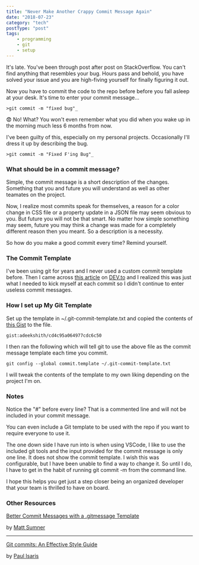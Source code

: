 ```yaml
---
title: "Never Make Another Crappy Commit Message Again"
date: "2018-07-23"
category: "tech"
postType: "post"
tags:
    - programming
    - git
    - setup
---
```


It's late. You've been through post after post on StackOverflow. You can't find
anything that resembles your bug. Hours pass and behold, you have solved your
issue and you are high-fiving yourself for finally figuring it out.

Now you have to commit the code to the repo before before you fall asleep at
your desk. It's time to enter your commit message...

```
>git commit -m "fixed bug"_
```

😨 No! What? You won't even remember what you did when you wake up in the
morning much less 6 months from now.

I've been guilty of this, especially on my personal projects. Occasionally I'll
dress it up by describing the bug.

```
>git commit -m "Fixed F'ing Bug"_
```

### What should be in a commit message?

Simple, the commit message is a short description of the changes. Something that
you and future you will understand as well as other teamates on the project.

Now, I realize most commits speak for themselves, a reason for a color change in
CSS file or a property update in a JSON file may seem obvious to you. But future
you will not be that smart. No matter how simple something may seem, future you
may think a change was made for a completely different reason then you meant. So
a description is a necessity.

So how do you make a good commit every time? Remind yourself.

### The Commit Template

I've been using git for years and I never used a custom commit template before.
Then I came across
[this article](https://dev.to/shreyasminocha/how-i-do-my-git-commits-34d) on
[DEV.to](DEV.to) and I realized this was just what I needed to kick myself at
each commit so I didn't continue to enter useless commit messages.

### How I set up My Git Template

Set up the template in ~/.git-commit-template.txt and copied the contents of
[this Gist](https://gist.githubusercontent.com/adeekshith/cd4c95a064977cdc6c50/raw/4c9c61000f15f1e8927628bcd2e506c45bf1abc2/.git-commit-template.txt)
to the file.

`gist:adeekshith/cd4c95a064977cdc6c50`

I then ran the following which will tell git to use the above file as the commit
message template each time you commit.

```
git config --global commit.template ~/.git-commit-template.txt
```

I will tweak the contents of the template to my own liking depending on the
project I'm on.

### Notes

Notice the "#" before every line? That is a commented line and will not be
included in your commit message.

You can even include a Git template to be used with the repo if you want to
require everyone to use it.

The one down side I have run into is when using VSCode, I like to use the
included git tools and the input provided for the commit message is only one
line. It does not show the commit template. I wish this was configurable, but I
have been unable to find a way to change it. So until I do, I have to get in the
habit of running git commit -m from the command line.

I hope this helps you get just a step closer being an organized developer that
your team is thrilled to have on board.

### Other Resources

[Better Commit Messages with a .gitmessage Template](https://robots.thoughtbot.com/better-commit-messages-with-a-gitmessage-template)

by [Matt Sumner](https://robots.thoughtbot.com/authors/matt-sumner)

---

[Git commits: An Effective Style Guide](https://dev.to/pavlosisaris/git-commits-an-effective-style-guide-2kkn)

by [Paul Isaris](https://dev.to/pavlosisaris)
